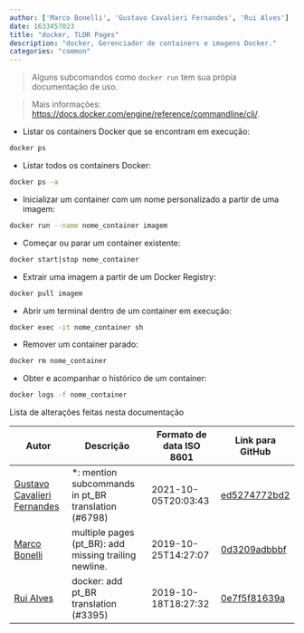 ```yaml
---
author: ['Marco Bonelli', 'Gustavo Cavalieri Fernandes', 'Rui Alves']
date: 1633457023
title: "docker, TLDR Pages"
description: "docker, Gerenciador de containers e imagens Docker."
categories: "common"
---
```

> Alguns subcomandos como `docker run` tem sua própia documentação de uso.

> Mais informações: <https://docs.docker.com/engine/reference/commandline/cli/>.

- Listar os containers Docker que se encontram em execução:

```bash
docker ps
```

- Listar todos os containers Docker:

```bash
docker ps -a
```

- Inicializar um container com um nome personalizado a partir de uma imagem:

```bash
docker run --name nome_container imagem
```

- Começar ou parar um container existente:

```bash
docker start|stop nome_container
```

- Extrair uma imagem a partir de um Docker Registry:

```bash
docker pull imagem
```

- Abrir um terminal dentro de um container em execução:

```bash
docker exec -it nome_container sh
```

- Remover um container parado:

```bash
docker rm nome_container
```

- Obter e acompanhar o histórico de um container:

```bash
docker logs -f nome_container
```
Lista de alterações feitas nesta documentação


Autor | Descrição | Formato de data ISO 8601 | Link para GitHub
------|-----|-----|-----
[Gustavo Cavalieri Fernandes](mailto:gugacavalieri@gmail.com) | *: mention subcommands in pt_BR translation (#6798) | 2021-10-05T20:03:43 | [ed5274772bd2](https://github.com/tldr-pages/tldr/commit/ed5274772bd2b09eb465abfd4e132f47048783a2)
[Marco Bonelli](mailto:marco@mebeim.net) | multiple pages (pt_BR): add missing trailing newline. | 2019-10-25T14:27:07 | [0d3209adbbbf](https://github.com/tldr-pages/tldr/commit/0d3209adbbbf41b9672a1bed97c13e7081c269f2)
[Rui Alves](mailto:up201606746@fe.up.pt) | docker: add pt_BR translation (#3395) | 2019-10-18T18:27:32 | [0e7f5f81639a](https://github.com/tldr-pages/tldr/commit/0e7f5f81639a16b6e0b880c913433bf428b689dd)

